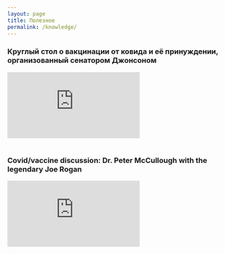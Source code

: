 ```yaml
---
layout: page
title: Полезное
permalink: /knowledge/
---
```


### Круглый стол о вакцинации от ковида и её принуждении, организованный сенатором Джонсоном

<div class="youtube-container">
   <iframe class="responsive-iframe" src="https://drive.google.com/file/d/1LD8L-lf4yC8Nt-21slYQfb9YMibB62nq/preview" frameborder="0" allowfullscreen="allowfullscreen"></iframe>
</div><br />

### Covid/vaccine discussion: Dr. Peter McCullough with the legendary Joe Rogan

<div class="youtube-container">
   <iframe class="responsive-iframe" src="https://rumble.com/embed/vo68n6/?pub=4" frameborder="0" allowfullscreen="allowfullscreen"></iframe>
</div>



